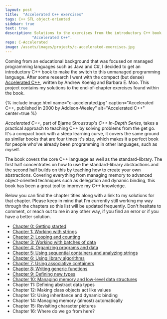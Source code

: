 ```yaml
---
layout: post
title:  "Accelerated C++ exercises"
tags: C++ STL object-oriented
sidebar: true
text: true
description: Solutions to the exercises from the introductory C++ book
            "Accelerated C++".
repo: C-Accelerated
image: /assets/images/projects/c-accelerated-exercises.jpg
---
```

Coming from an educational background that was focused on managed programming
languages such as Java and C#, I decided to get an introductory C++ book to
make the switch to this unmanaged programming language. After some research
I went with the compact (but dense) [Accelerated C++][c-accelerated], written
by Andrew Koenig and Barbara E. Moo. This project contains my solutions to the
end-of-chapter exercises found within the book.

{% include image.html
name="c-accelerated.jpg"
caption="Accelerated C++, published in 2000 by Addison-Wesley"
alt="Accelerated C++"
center=true
%}

_Accelerated C++_, part of Bjarne Stroustrup's _C++ In-Depth Series_, takes a
practical approach to teaching C++ by solving problems from the get go. It's a
compact book with a steep learning curve, it covers the same ground as
similar books that are four times it's size, which makes it a perfect book for
people who've already been programming in other languages, such as myself.

The book covers the core C++ language as well as the standard-library. The first
half concentrates on how to use the standard-library abstractions and the second
half builds on this by teaching how to create your own abstractions. Covering
everything from managing memory to advanced object-oriented techniques such as
delegation and dynamic binding, this book has been a great tool to improve my
C++ knowledge.

Below you can find the chapter titles along with a link to my solutions for that
chapter. Please keep in mind that I'm currently still working my way through the
chapters so this list will be updated frequently. Don't hesitate to comment, or
reach out to me in any other way, if you find an error or if you have a
better solution.

- [Chapter 0: Getting started][chapter0]
- [Chapter 1: Working with strings][chapter1]
- [Chapter 2: Looping and counting][chapter2]
- [Chapter 3: Working with batches of data][chapter3]
- [Chapter 4: Organizing programs and data][chapter4]
- [Chapter 5: Using sequential containers and analyzing strings][chapter5]
- [Chapter 6: Using library algorithms][chapter6]
- [Chapter 7: Using associative containers][chapter7]
- [Chapter 8: Writing generic functions][chapter8]
- [Chapter 9: Defining new types][chapter9]
- [Chapter 10: Managing memory and low-level data structures][chapter10]
- Chapter 11: Defining abstract data types
- Chapter 12: Making class objects act like values
- Chapter 13: Using inheritance and dynamic binding
- Chapter 14: Managing memory (almost) automatically
- Chapter 15: Revisiting character pictures
- Chapter 16: Where do we go from here?


[c-accelerated]: https://www.amazon.com/Accelerated-C-Practical-Programming-Example/dp/020170353X

[chapter0]: https://github.com/GeertArien/C-Accelerated/tree/master/Chapter0
[chapter1]: https://github.com/GeertArien/C-Accelerated/tree/master/Chapter01
[chapter2]: https://github.com/GeertArien/C-Accelerated/tree/master/Chapter02
[chapter3]: https://github.com/GeertArien/C-Accelerated/tree/master/Chapter03
[chapter4]: https://github.com/GeertArien/C-Accelerated/tree/master/Chapter04
[chapter5]: https://github.com/GeertArien/C-Accelerated/tree/master/Chapter05
[chapter6]: https://github.com/GeertArien/C-Accelerated/tree/master/Chapter06
[chapter7]: https://github.com/GeertArien/C-Accelerated/tree/master/Chapter07
[chapter8]: https://github.com/GeertArien/C-Accelerated/tree/master/Chapter08
[chapter9]: https://github.com/GeertArien/C-Accelerated/tree/master/Chapter09
[chapter10]: https://github.com/GeertArien/C-Accelerated/tree/master/Chapter10
[chapter11]: https://github.com/GeertArien/C-Accelerated/tree/master/Chapter11
[chapter12]: https://github.com/GeertArien/C-Accelerated/tree/master/Chapter12
[chapter13]: https://github.com/GeertArien/C-Accelerated/tree/master/Chapter13
[chapter14]: https://github.com/GeertArien/C-Accelerated/tree/master/Chapter14
[chapter15]: https://github.com/GeertArien/C-Accelerated/tree/master/Chapter15
[chapter16]: https://github.com/GeertArien/C-Accelerated/tree/master/Chapter16
